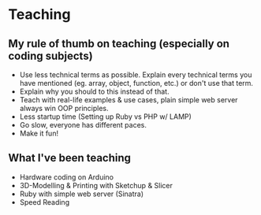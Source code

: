 # Teaching

## My rule of thumb on teaching \(especially on coding subjects\)

* Use less technical terms as possible. Explain every technical terms you have mentioned \(eg. array, object, function, etc.\) or don't use that term.
* Explain why you should to this instead of that.
* Teach with real-life examples & use cases, plain simple web server always win OOP principles.
* Less startup time \(Setting up Ruby vs PHP w/ LAMP\)
* Go slow, everyone has different paces.
* Make it fun!

## What I've been teaching

* Hardware coding on Arduino
* 3D-Modelling & Printing with Sketchup & Slicer
* Ruby with simple web server \(Sinatra\)
* Speed Reading

